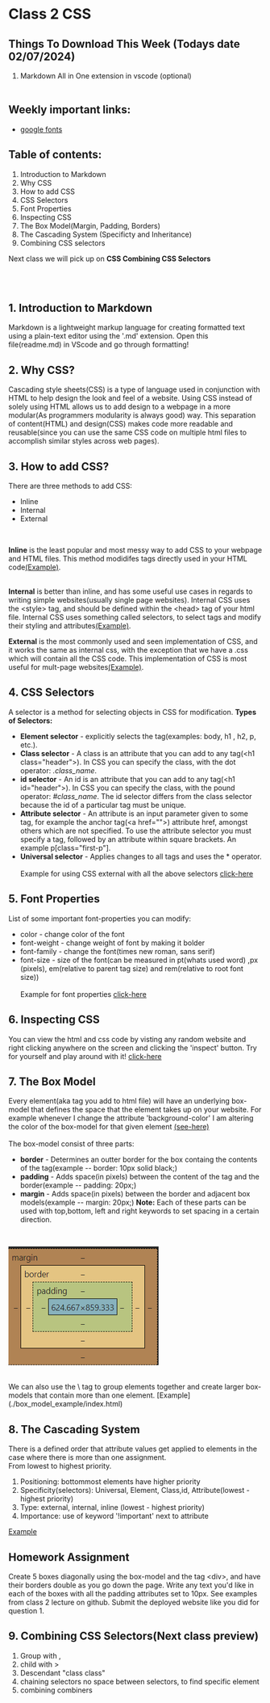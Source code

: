 # Class 2 CSS

## Things To Download This Week (Todays date 02/07/2024)
1. Markdown All in One extension in vscode (optional)
<br><br>

## Weekly important links:
* [google fonts](https://fonts.google.com/)

## Table of contents:
1. Introduction to Markdown
2. Why CSS
3. How to add CSS
4. CSS Selectors
5. Font Properties
6. Inspecting CSS
7. The Box Model(Margin, Padding, Borders)
8. The Cascading System (Specificty and Inheritance)
9. Combining CSS selectors

Next class we will pick up on **CSS Combining CSS Selectors**  
 
<br><br>

## 1. Introduction to Markdown
Markdown is a lightweight markup language for creating formatted text using a plain-text editor using the '.md' extension. Open this file(readme.md) in VScode and go through formatting!

## 2. Why CSS?
Cascading style sheets(CSS) is a type of language used in conjunction with HTML to help design the look and feel of a website. Using CSS instead of solely using HTML allows us to add design to a webpage in a more modular(As programmers modularity is always good) way. This separation of content(HTML) and design(CSS) makes code more readable and reusable(since you can use the same CSS code on multiple html files to accomplish similar styles across web pages).

## 3. How to add CSS?
There are three methods to add CSS:
*  Inline
*  Internal 
*  External
<br>

**Inline** is the least popular and most messy way to add CSS to your webpage and HTML files. This method modidifes tags directly used in your HTML code[(Example)](./implementing_css_example/inline_css.html).
<br><br>

**Internal** is better than inline, and has some useful use cases in regards to writing simple websites(usually single page websites). Internal CSS uses the \<style\> tag, and should be defined within the \<head\> tag of your html file. Internal CSS uses something called selectors, to select tags and modify their styling and attributes[(Example)](./implementing_css_example/internal_css.html).

**External** is the most commonly used and seen implementation of CSS, and it works the same as internal css, with the exception that we have a .css which will contain all the CSS code. This implementation of CSS is most useful for mult-page websites[(Example)](./implementing_css_example/external_css.html).

## 4. CSS Selectors
A selector is a method for selecting objects in CSS for modification. 
**Types of Selectors:**
* **Element selector** - explicitly selects the tag(examples: body, h1 , h2, p, etc.). 
* **Class selector** - A class is an attribute that you can add to any tag(\<h1 class="header"\>). In CSS you can specify the class, with the dot operator: *.class_name*.
* **id selector** - An id is an attribute that you can add to any tag(\<h1 id="header"\>). In CSS you can specify the class, with the pound operator: *#class_name*. The id selector differs from the class selector because the id of a particular tag must be unique.
* **Attribute selector** - An attribute is an input parameter given to some tag, for example the anchor tag(\<a href=""\>) attribute href, amongst others which are not specified. To use the attribute selector you must specify a tag, followed by an attribute within square brackets. An example p[class="first-p"].
* **Universal selector** - Applies changes to all tags and uses the * operator.
<br><br>
Example for using CSS external with all the above selectors [click-here](./selectors_example/selectors.html)

## 5. Font Properties
List of some important font-properties you can modify:
*  color - change color of the font 
*  font-weight - change weight of font by making it bolder
*  font-family - change the font(times new roman, sans serif)
*  font-size - size of the font(can be measured in pt(whats used word) ,px (pixels), em(relative to parent tag size) and rem(relative to root font size))
<br><br>
Example for font properties [click-here](./font_properties_example/index.html)



## 6. Inspecting CSS
You can view the html and css code by visting any random website and right clicking anywhere on the screen and clicking the 'inspect' button. Try for yourself and play around with it! [click-here](https://theuselessweb.com/)


## 7. The Box Model
Every element(aka tag you add to html file) will have an underlying box-model that defines the space that the element takes up on your website. For example whenever I change the attribute 'background-color' I am altering the color of the box-model for that given element [(see-here)](./box_model_example/show_box-model_for_h1.html)
<br><br>
The box-model consist of three parts:
* **border** - Determines an outter border for the box containg the contents of the tag(example -- border: 10px solid black;)
* **padding** - Adds space(in pixels) between the content of the tag and the border(example -- padding: 20px;)
* **margin** - Adds space(in pixels) between the border and adjacent box models(example -- margin: 20px;)
**Note:** Each of these parts can be used with top,bottom, left and right keywords to set spacing in a certain direction. 
  
<br>

![title](./imgs_for_readme/box_model.png)

<br>
We can also use the \<div\> tag to group elements together and create larger box-models that contain more than one element. 
[Example](./box_model_example/index.html)

## 8. The Cascading System
There is a defined order that attribute values get applied to elements in the case where there is more than one assignment.   
From lowest to highest priority.
1. Positioning: bottommost elements have higher priority
2. Specificity(selectors): Universal, Element, Class,id, Attribute(lowest - highest priority)
3. Type: external, internal, inline (lowest - highest priority)
4. Importance: use of keyword '!important' next to attribute

[Example](./the_cascading_system/index.html)


## Homework Assignment
Create 5 boxes diagonally using the box-model and the tag \<div\>, and have their borders double as you go down the page. Write any text you'd like in each of the boxes with all the padding attributes set to 10px. See examples from class 2 lecture on github. Submit the deployed website like you did for question 1.


## 9. Combining CSS Selectors(Next class preview)
1. Group with ,
2. child with > 
3. Descendant "class class"
4. chaining selectors no space between selectors, to find specific element
5. combining combiners 
